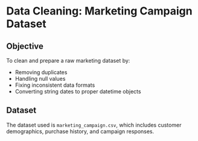 # Data Cleaning: Marketing Campaign Dataset

## Objective
To clean and prepare a raw marketing dataset by:
- Removing duplicates
- Handling null values
- Fixing inconsistent data formats
- Converting string dates to proper datetime objects

## Dataset
The dataset used is `marketing_campaign.csv`, which includes customer demographics, purchase history, and campaign responses.



